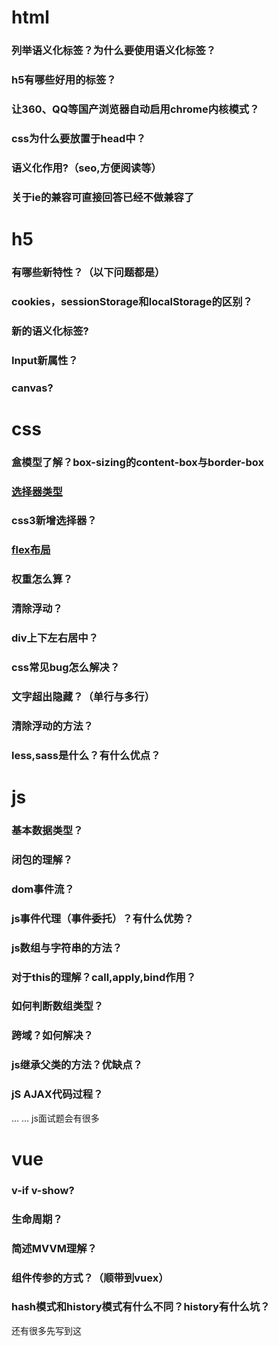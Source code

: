 # html

### 列举语义化标签？为什么要使用语义化标签？
### h5有哪些好用的标签？
### 让360、QQ等国产浏览器自动启用chrome内核模式？
### css为什么要放置于head中？
### 语义化作用?（seo,方便阅读等）
### 关于ie的兼容可直接回答已经不做兼容了

# h5
### 有哪些新特性？（以下问题都是）
### cookies，sessionStorage和localStorage的区别？
### 新的语义化标签?
### Input新属性？
### canvas?

# css
### 盒模型了解？box-sizing的content-box与border-box
### [选择器类型](http://www.w3school.com.cn/cssref/css_selectors.asp)
### css3新增选择器？
### [flex布局](http://www.ruanyifeng.com/blog/2015/07/flex-grammar.html)
### 权重怎么算？
### 清除浮动？
### div上下左右居中？
### css常见bug怎么解决？
### 文字超出隐藏？（单行与多行）
### 清除浮动的方法？
### less,sass是什么？有什么优点？


# js
### 基本数据类型？
### 闭包的理解？
### dom事件流？
### js事件代理（事件委托）？有什么优势？
### js数组与字符串的方法？
### 对于this的理解？call,apply,bind作用？
### 如何判断数组类型？
### 跨域？如何解决？
### js继承父类的方法？优缺点？
### jS AJAX代码过程？
... ... js面试题会有很多

# vue
### v-if v-show?
### 生命周期？
### 简述MVVM理解？
### 组件传参的方式？（顺带到vuex）
### hash模式和history模式有什么不同？history有什么坑？
还有很多先写到这
